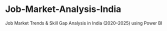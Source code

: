# Job-Market-Analysis-India
Job Market Trends &amp; Skill Gap Analysis in India (2020–2025) using Power BI
